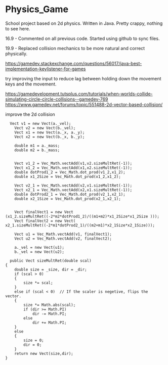 # Physics_Game
School project based on 2d physics. Written in Java. Pretty crappy, nothing to see here.


16.9  - Commented on all previous code. Started using github to sync files.

19.9  - Replaced collision mechanics to be more natural and correct physically.



https://gamedev.stackexchange.com/questions/56017/java-best-implementation-keylistener-for-games

try improving the input to reduce lag between holding down the movement keys and the movement.


https://gamedevelopment.tutsplus.com/tutorials/when-worlds-collide-simulating-circle-circle-collisions--gamedev-769
https://www.gamedev.net/forums/topic/551488-2d-vector-based-collision/

improve the 2d collision


      Vect v1 = new Vect(a._vel);
    	Vect v2 = new Vect(b._vel);
    	Vect x1 = new Vect(a._x, a._y);
    	Vect x2 = new Vect(b._x, b._y);
    	
    	double m1 = a._mass;
    	double m2 = b._mass;
    	
    	
    	Vect v1_2 = Vec_Math.vectAdd(v1,v2.sizeMultRet(-1));
    	Vect x1_2 = Vec_Math.vectAdd(x1,x2.sizeMultRet(-1));
    	double dotProd1_2 = Vec_Math.dot_prod(v1_2,x1_2);
    	double x1_2Size = Vec_Math.dot_prod(x1_2,x1_2);
    	
    	Vect v2_1 = Vec_Math.vectAdd(v2,v1.sizeMultRet(-1));
    	Vect x2_1 = Vec_Math.vectAdd(x2,x1.sizeMultRet(-1));
    	double dotProd2_1 = Vec_Math.dot_prod(v2_1,x2_1);
    	double x2_1Size = Vec_Math.dot_prod(x2_1,x2_1);
    	
    	
    	Vect finalVect1 = new Vect (x1_2.sizeMultRet((-2*m2*dotProd1_2)/((m1+m2)*x1_2Size*x1_2Size )));
    	Vect finalVect2 = new Vect( x2_1.sizeMultRet((-2*m1*dotProd2_1)/((m2+m1)*x2_1Size*x2_1Size)));
    	
    	Vect u1 = Vec_Math.vectAdd(v1, finalVect1);
    	Vect u2 = Vec_Math.vectAdd(v2, finalVect2);
    	
    	a._vel = new Vect(u1);
    	b._vel = new Vect(u2);
      
      public Vect sizeMultRet(double scal)
    {
    	double size = _size, dir = _dir;
        if (scal > 0)
        {
            size *= scal;
        }
        else if (scal < 0)  // If the scaler is negetive, flips the vector.
        {
            size *= Math.abs(scal);
            if (dir >= Math.PI)
                dir -= Math.PI;
            else
                dir += Math.PI; 
        }
        else
        {
            size = 0;
            dir = 0;
        }
        return new Vect(size,dir);
    }
      
